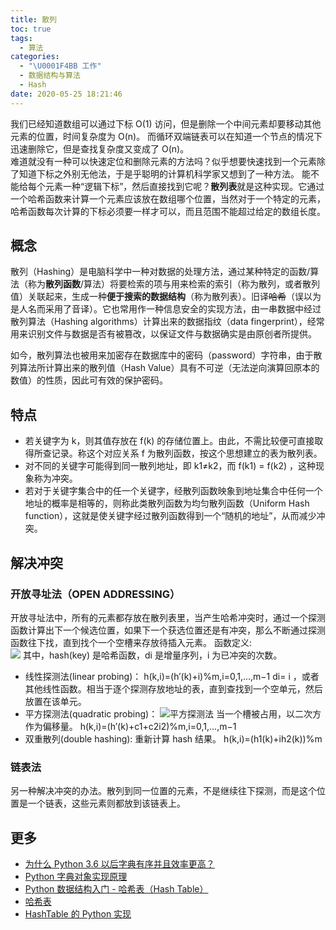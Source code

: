 ```yaml
---
title: 散列
toc: true
tags:
  - 算法
categories:
  - "\U0001F4BB 工作"
  - 数据结构与算法
  - Hash
date: 2020-05-25 18:21:46
---
```


我们已经知道数组可以通过下标 O(1) 访问，但是删除一个中间元素却要移动其他元素的位置，时间复杂度为 O(n)。 而循环双端链表可以在知道一个节点的情况下迅速删除它，但是查找复杂度又变成了 O(n)。   
难道就没有一种可以快速定位和删除元素的方法吗？似乎想要快速找到一个元素除了知道下标之外别无他法，于是乎聪明的计算机科学家又想到了一种方法。 能不能给每个元素一种“逻辑下标”，然后直接找到它呢？**散列表**就是这种实现。它通过一个哈希函数来计算一个元素应该放在数组哪个位置，当然对于一个特定的元素，哈希函数每次计算的下标必须要一样才可以，而且范围不能超过给定的数组长度。

## 概念
散列（Hashing）是电脑科学中一种对数据的处理方法，通过某种特定的函数/算法（称为**散列函数**/算法）将要检索的项与用来检索的索引（称为散列，或者散列值）关联起来，生成一种**便于搜索的数据结构**（称为散列表）。旧译~~哈希~~（误以为是人名而采用了音译）。它也常用作一种信息安全的实现方法，由一串数据中经过散列算法（Hashing algorithms）计算出来的数据指纹（data fingerprint），经常用来识别文件与数据是否有被篡改，以保证文件与数据确实是由原创者所提供。

如今，散列算法也被用来加密存在数据库中的密码（password）字符串，由于散列算法所计算出来的散列值（Hash Value）具有不可逆（无法逆向演算回原本的数值）的性质，因此可有效的保护密码。

## 特点
- 若关键字为 k，则其值存放在 f(k) 的存储位置上。由此，不需比较便可直接取得所查记录。称这个对应关系 f 为散列函数，按这个思想建立的表为散列表。
- 对不同的关键字可能得到同一散列地址，即 k1≠k2，而 f(k1) = f(k2) ，这种现象称为冲突。
- 若对于关键字集合中的任一个关键字，经散列函数映象到地址集合中任何一个地址的概率是相等的，则称此类散列函数为均匀散列函数（Uniform Hash function），这就是使关键字经过散列函数得到一个“随机的地址”，从而减少冲突。

## 解决冲突

### 开放寻址法（OPEN ADDRESSING）
开放寻址法中，所有的元素都存放在散列表里，当产生哈希冲突时，通过一个探测函数计算出下一个候选位置，如果下一个获选位置还是有冲突，那么不断通过探测函数往下找，直到找个一个空槽来存放待插入元素。
函数定义:   
![](/images/open-addr-1.jpg)
其中，hash(key) 是哈希函数，di 是增量序列，i 为已冲突的次数。
- 线性探测法(linear probing)：
    h(k,i)=(h′(k)+i)%m,i=0,1,...,m−1
    di= i ，或者其他线性函数。相当于逐个探测存放地址的表，直到查找到一个空单元，然后放置在该单元。    
- 平方探测法(quadratic probing)：
    ![平方探测法](/images/square-func.jpg)
    当一个槽被占用，以二次方作为偏移量。 h(k,i)=(h′(k)+c1+c2i2)%m,i=0,1,...,m−1
- 双重散列(double hashing): 重新计算 hash 结果。 h(k,i)=(h1(k)+ih2(k))%m

### 链表法
另一种解决冲突的办法。散列到同一位置的元素，不是继续往下探测，而是这个位置是一个链表，这些元素则都放到该链表上。   
 
## 更多
- [为什么 Python 3.6 以后字典有序并且效率更高？](https://juejin.im/post/5d296e2af265da1bb31c6609)
- [Python 字典对象实现原理](https://foofish.net/python_dict_implements.html)
- [Python 数据结构入门 - 哈希表（Hash Table）](https://python123.io/index/topics/data_structure/hash_table)
- [哈希表](https://python-data-structures-and-algorithms.readthedocs.io/zh/latest/07_%E5%93%88%E5%B8%8C%E8%A1%A8/hashtable/)
- [HashTable 的 Python 实现](https://www.nosuchfield.com/2016/07/29/the-python-implementationp-of-HashTable/)